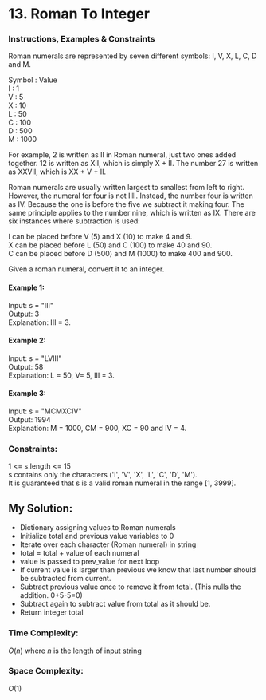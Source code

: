 # 13. Roman To Integer

### Instructions, Examples & Constraints

Roman numerals are represented by seven different symbols: I, V, X, L, C, D and M.

Symbol : Value  
I : 1  
V : 5  
X : 10  
L : 50  
C : 100  
D : 500  
M : 1000  

For example, 2 is written as II in Roman numeral, just two ones added together. 12 is written as XII, which is simply X + II. The number 27 is written as XXVII, which is XX + V + II.

Roman numerals are usually written largest to smallest from left to right. However, the numeral for four is not IIII. Instead, the number four is written as IV. Because the one is before the five we subtract it making four. The same principle applies to the number nine, which is written as IX. There are six instances where subtraction is used:

I can be placed before V (5) and X (10) to make 4 and 9.  
X can be placed before L (50) and C (100) to make 40 and 90.  
C can be placed before D (500) and M (1000) to make 400 and 900.  

Given a roman numeral, convert it to an integer.

 

#### Example 1:

Input: s = "III"  
Output: 3  
Explanation: III = 3.

#### Example 2:

Input: s = "LVIII"  
Output: 58  
Explanation: L = 50, V= 5, III = 3.

#### Example 3:

Input: s = "MCMXCIV"  
Output: 1994  
Explanation: M = 1000, CM = 900, XC = 90 and IV = 4.
 

### Constraints:

1 <= s.length <= 15  
s contains only the characters ('I', 'V', 'X', 'L', 'C', 'D', 'M').  
It is guaranteed that s is a valid roman numeral in the range [1, 3999].


## My Solution:

- Dictionary assigning values to Roman numerals
- Initialize total and previous value variables to 0
- Iterate over each character (Roman numeral) in string
- total = total + value of each numeral
- value is passed to prev_value for next loop
- If current value is larger than previous we know that last number should be subtracted from current.
- Subtract previous value once to remove it from total. (This nulls the addition. 0+5-5=0)
- Subtract again to subtract value from total as it should be.
- Return integer total

### Time Complexity:

$O(n)$ where $n$ is the length of input string

### Space Complexity:

$O(1)$
